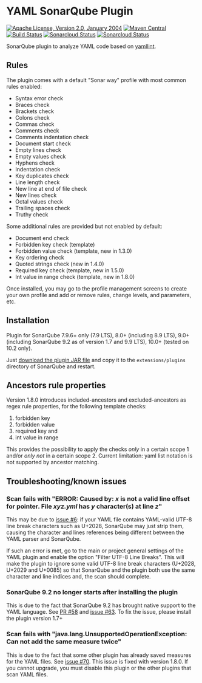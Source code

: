 <!---
 Licensed to the Apache Software Foundation (ASF) under one or more
 contributor license agreements.  See the NOTICE file distributed with
 this work for additional information regarding copyright ownership.
 The ASF licenses this file to You under the Apache License, Version 2.0
 (the "License"); you may not use this file except in compliance with
 the License.  You may obtain a copy of the License at

      http://www.apache.org/licenses/LICENSE-2.0

 Unless required by applicable law or agreed to in writing, software
 distributed under the License is distributed on an "AS IS" BASIS,
 WITHOUT WARRANTIES OR CONDITIONS OF ANY KIND, either express or implied.
 See the License for the specific language governing permissions and
 limitations under the License.
-->
YAML SonarQube Plugin
=====================

[![Apache License, Version 2.0, January 2004](https://img.shields.io/github/license/apache/maven.svg?label=License)](http://www.apache.org/licenses/LICENSE-2.0)
[![Maven Central](https://img.shields.io/maven-central/v/com.github.sbaudoin/sonar-yaml-plugin.svg?label=Maven%20Central)](https://search.maven.org/#search%7Cgav%7C1%7Cg%3A%22com.github.sbaudoin%22%20AND%20a%3A%22sonar-yaml-plugin%22)
[![Build Status](https://travis-ci.org/sbaudoin/sonar-yaml.svg?branch=master)](https://travis-ci.org/sbaudoin/sonar-yaml)
[![Sonarcloud Status](https://sonarcloud.io/api/project_badges/measure?project=sbaudoin_sonar-yaml&metric=alert_status)](https://sonarcloud.io/dashboard?id=sbaudoin_sonar-yaml)
[![Sonarcloud Status](https://sonarcloud.io/api/project_badges/measure?project=sbaudoin_sonar-yaml&metric=coverage)](https://sonarcloud.io/dashboard?id=sbaudoin_sonar-yaml)

SonarQube plugin to analyze YAML code based on [yamllint](https://github.com/sbaudoin/yamllint).

## Rules

The plugin comes with a default "Sonar way" profile with most common rules enabled:

* Syntax error check
* Braces check
* Brackets check
* Colons check
* Commas check
* Comments check
* Comments indentation check
* Document start check
* Empty lines check
* Empty values check
* Hyphens check
* Indentation check
* Key duplicates check
* Line length check
* New line at end of file check
* New lines check
* Octal values check
* Trailing spaces check
* Truthy check

Some additional rules are provided but not enabled by default:

* Document end check
* Forbidden key check (template)
* Forbidden value check (template, new in 1.3.0)
* Key ordering check
* Quoted strings check (new in 1.4.0)
* Required key check (template, new in 1.5.0)
* Int value in range check (template, new in 1.8.0)

Once installed, you may go to the profile management screens to create your own profile and add or remove rules, change levels, and parameters, etc.

## Installation

Plugin for SonarQube 7.9.6+ only (7.9 LTS), 8.0+ (including 8.9 LTS), 9.0+ (including SonarQube 9.2 as of version 1.7
and 9.9 LTS), 10.0+ (tested on 10.2 only).

Just [download the plugin JAR file](https://github.com/sbaudoin/sonar-yaml/releases) and copy it to the `extensions/plugins` directory of SonarQube and restart.

## Ancestors rule properties

Version 1.8.0 introduces included-ancestors and excluded-ancestors as regex rule properties, for the following template checks:
1. forbidden key
2. forbidden value
3. required key and
4. int value in range

This provides the possibility to apply the checks _only_ in a certain scope 1 and/or _only not_ in a certain scope 2. Current limitation: yaml list notation is not supported by ancestor matching.

## Troubleshooting/known issues

### Scan fails with "ERROR: Caused by: _x_ is not a valid line offset for pointer. File _xyz.yml_ has _y_ character(s) at line _z_"

This may be due to [issue #6](https://github.com/sbaudoin/sonar-yaml/issues/6): if your YAML file contains YAML-valid UTF-8 line break characters such as U+2028, SonarQube
may just strip them, causing the character and lines references being different between the YAML parser and SonarQube.

If such an error is met, go to the main or project general settings of the YAML plugin and enable the option "Filter UTF-8 Line Breaks".
This will make the plugin to ignore some valid UTF-8 line break characters (U+2028, U+2029 and U+0085) so that SonarQube and the plugin
both use the same character and line indices and, the scan should complete.

### SonarQube 9.2 no longer starts after installing the plugin

This is due to the fact that SonarQube 9.2 has brought native support to the YAML language. See [PR #58](https://github.com/sbaudoin/sonar-yaml/pull/58)
and [issue #63](https://github.com/sbaudoin/sonar-yaml/issues/63). To fix the issue, please install the plugin version 1.7+

### Scan fails with "java.lang.UnsupportedOperationException: Can not add the same measure twice"

This is due to the fact that some other plugin has already saved measures for the YAML files. See [issue #70](https://github.com/sbaudoin/sonar-yaml/issues/70).
This issue is fixed with version 1.8.0. If you cannot upgrade, you must disable this plugin or the other plugins that scan YAML files.
